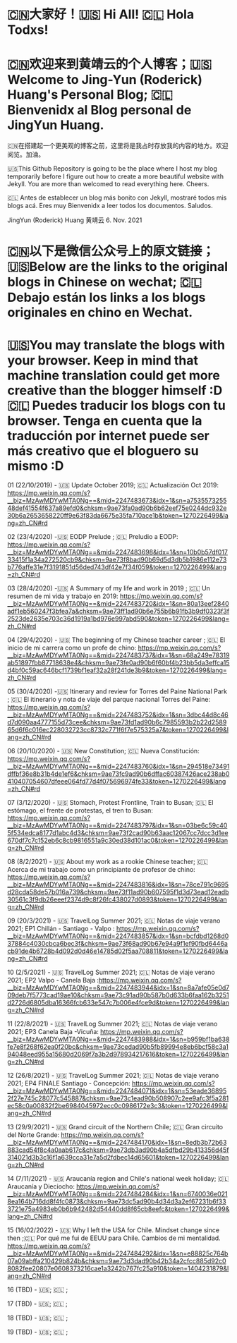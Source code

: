 # 🇨🇳大家好！🇺🇸 Hi All! 🇨🇱 Hola Todxs!
# 🇨🇳欢迎来到黄靖云的个人博客；🇺🇸 Welcome to Jing-Yun (Roderick) Huang's Personal Blog; 🇨🇱 Bienvenidx al Blog personal de JingYun Huang.

  🇨🇳在搭建起一个更美观的博客之前，这里将是我占时存放我的内容的地方。欢迎阅览。加油。

  🇺🇸This Github Repository is going to be the place where I host my blog temporarily
before I figure out how to create a more beautiful website with Jekyll. You are more than welcomed to read everything here. Cheers.

  🇨🇱 Antes de establecer un blog más bonito con Jekyll, mostraré todos mis blogs acá. Eres muy Bienvenidx a leer todos los documentos. Saludos.

  JingYun (Roderick) Huang 黄靖云
  6. Nov. 2021

# 🇨🇳以下是微信公众号上的原文链接；🇺🇸Below are the links to the original blogs in Chinese on wechat; 🇨🇱 Debajo están los links a los blogs originales en chino en Wechat.

# 🇺🇸You may translate the blogs with your browser. Keep in mind that machine translation could get more creative than the blogger himself :D 🇨🇱 Puedes traducir los blogs con tu browser. Tenga en cuenta que la traducción por internet puede ser más creativo que el bloguero su mismo :D

01 (22/10/2019) - 🇺🇸 Update October 2019; 🇨🇱 Actualización Oct 2019: https://mp.weixin.qq.com/s?__biz=MzAwMDYwMTA0Ng==&mid=2247483673&idx=1&sn=a753557325548def41554f637a89efd0&chksm=9ae73fa0ad90b6b62eef75e0244dc932e30b6a2653658220ff9e63f83da6675e35fa710ace1b&token=1270226499&lang=zh_CN#rd

02 (23/4/2020) -🇺🇸  EODP Prelude ; 🇨🇱 Preludio a EODP: https://mp.weixin.qq.com/s?__biz=MzAwMDYwMTA0Ng==&mid=2247483698&idx=1&sn=10b0b57df01733415f1a34a272520cb9&chksm=9ae73f8bad90b69d5d3db5b1986e112e73b776affe31e7f3191851d56ded743df42e7f34f059&token=1270226499&lang=zh_CN#rd

03 (28/4/2020) -🇺🇸  A Summary of my life and work in 2019 ; 🇨🇱 Un resumen de mi vida y trabajo en 2019: https://mp.weixin.qq.com/s?__biz=MzAwMDYwMTA0Ng==&mid=2247483720&idx=1&sn=80a13eef2840adf1eb560247f3bfea7a&chksm=9ae73ff1ad90b6e755b6b91fb3b9df0323f3f2523de2635e703c36d1919a1bd976e997abd590&token=1270226499&lang=zh_CN#rd

04 (29/4/2020) - 🇺🇸 The beginning of my Chinese teacher career ; 🇨🇱 El inicio de mi carrera como un profe de chino: https://mp.weixin.qq.com/s?__biz=MzAwMDYwMTA0Ng==&mid=2247483737&idx=1&sn=68a249e78319ab51897fbb87718638e4&chksm=9ae73fe0ad90b6f60bf4b23bb5da3effca15d4bf0c59ac646bcf1739bf1eaf32a28f241de3b9&token=1270226499&lang=zh_CN#rd

05 (30/4/2020) -🇺🇸  Itinerary and review for Torres del Paine National Park ; 🇨🇱 El itinerario y nota de viaje del parque nacional Torres del Paine: https://mp.weixin.qq.com/s?__biz=MzAwMDYwMTA0Ng==&mid=2247483752&idx=1&sn=3dbc44d8c46d7d090aa4777155d73cee&chksm=9ae73fd1ad90b6c7985593b2b22d258965d6f6c016ec228032723cc8732c771f6f7e575325a7&token=1270226499&lang=zh_CN#rd

06 (20/10/2020) - 🇺🇸 New Constitution; 🇨🇱 Nueva Constitución: https://mp.weixin.qq.com/s?__biz=MzAwMDYwMTA0Ng==&mid=2247483760&idx=1&sn=294518e73491dffbf36e8b31b4de1ef6&chksm=9ae73fc9ad90b6dffac60387426ace238ab0410407054607dfeee064fd77d4f075696974fe33&token=1270226499&lang=zh_CN#rd

07 (3/12/2020) - 🇺🇸 Stomach, Protest Frontline, Train to Busan; 🇨🇱 El estómago, el frente de protestas, el tren to Busan: https://mp.weixin.qq.com/s?__biz=MzAwMDYwMTA0Ng==&mid=2247483797&idx=1&sn=03be6c59c405f534edca8177d1abc4d3&chksm=9ae73f2cad90b63aac12067cc7dcc3d1ee670df7c7c152eb6c8cb9816551a9c30ed38d101ac0&token=1270226499&lang=zh_CN#rd

08 (8/2/2021) - 🇺🇸 About my work as a rookie Chinese teacher; 🇨🇱 Acerca de mi trabajo como un principiante de profesor de chino: https://mp.weixin.qq.com/s?__biz=MzAwMDYwMTA0Ng==&mid=2247483816&idx=1&sn=78ce791c9695d28cda58de57b016a739&chksm=9ae73f11ad90b607595f1d3d73ead12eadb30561c3f9db26eeef2374d9c8f26fc438027d0893&token=1270226499&lang=zh_CN#rd

09 (20/3/2021) - 🇺🇸 TravelLog Summer 2021; 🇨🇱 Notas de viaje verano 2021; EP1 Chillán - Santiago - Valpo : https://mp.weixin.qq.com/s?__biz=MzAwMDYwMTA0Ng==&mid=2247483857&idx=1&sn=bcfdbd1268d037884c4030cbca6bec3f&chksm=9ae73f68ad90b67e94a9f1ef90fbd6446acb91de4b6728b4d092d0d46e14785d02f5aa708811&token=1270226499&lang=zh_CN#rd

10 (2/5/2021) - 🇺🇸 TravelLog Summer 2021; 🇨🇱 Notas de viaje verano 2021; EP2 Valpo - Canela Baja :https://mp.weixin.qq.com/s?__biz=MzAwMDYwMTA0Ng==&mid=2247483944&idx=1&sn=8a7afe05e0d709deb7f5773cad19ae10&chksm=9ae73c91ad90b587b0d633b6faa162b3251d2726d6805dba16366fcb633e547c7b006e4fce9d&token=1270226499&lang=zh_CN#rd

11 (22/8/2021) - 🇺🇸 TravelLog Summer 2021; 🇨🇱 Notas de viaje verano 2021; EP3 Canela Baja -Vicuña: https://mp.weixin.qq.com/s?__biz=MzAwMDYwMTA0Ng==&mid=2247483988&idx=1&sn=b959bf1ba638fe7e8f268f62ea0f20bc&chksm=9ae73cedad90b5fb89994e8eb6bcf58c3a194048eed955a15680d2069f7a3b2d978934217616&token=1270226499&lang=zh_CN#rd

12 (26/8/2021) - 🇺🇸 TravelLog Summer 2021; 🇨🇱 Notas de viaje verano 2021; EP4 FINALE Santiago - Concepción: https://mp.weixin.qq.com/s?__biz=MzAwMDYwMTA0Ng==&mid=2247484071&idx=1&sn=53eade368952f27e745c28077c545887&chksm=9ae73c1ead90b508907c2ee9afc3f5a281ec58c0a00832f2be6984045972ecc0c0986172e3c3&token=1270226499&lang=zh_CN#rd

13 (29/9/2021) - 🇺🇸 Grand circuit of the Northern Chile; 🇨🇱 Gran circuito del Norte Grande: https://mp.weixin.qq.com/s?__biz=MzAwMDYwMTA0Ng==&mid=2247484170&idx=1&sn=8edb3b72b63883cad54f8c4a0aab617c&chksm=9ae73db3ad90b4a5dfbd29b413356d45f314021d3b3c16f1a639cca31e7a5d2fdbec14d65601&token=1270226499&lang=zh_CN#rd

14 (7/11/2021) - 🇺🇸 Araucanía region and Chile's national week holiday; 🇨🇱 Araucanía y Dieciocho: https://mp.weixin.qq.com/s?__biz=MzAwMDYwMTA0Ng==&mid=2247484284&idx=1&sn=6740036e0218ea164b716dd8f4fc0873&chksm=9ae73dc5ad90b4d34d3a2ef67231b6f333721e75a4983eb0b6b942482d54440dd8f65cb8eefc&token=1270226499&lang=zh_CN#rd

15 (16/02/2022) - 🇺🇸 Why I left the USA for Chile. Mindset change since then ;🇨🇱 Por qué me fui de EEUU para Chile. Cambios de mi mentalidad. 
https://mp.weixin.qq.com/s?__biz=MzAwMDYwMTA0Ng==&mid=2247484292&idx=1&sn=e88825c764b07a09abffa210429b824b&chksm=9ae73d3dad90b42b34a2cfcc885d92c08082fee20807e0608373216cae1a3242b767fc25a910&token=1404231879&lang=zh_CN#rd

16 (TBD) - 🇺🇸; 🇨🇱 ;  

17 (TBD) - 🇺🇸; 🇨🇱 ;  

18 (TBD) - 🇺🇸; 🇨🇱 ;  

19 (TBD) - 🇺🇸; 🇨🇱 ;  
